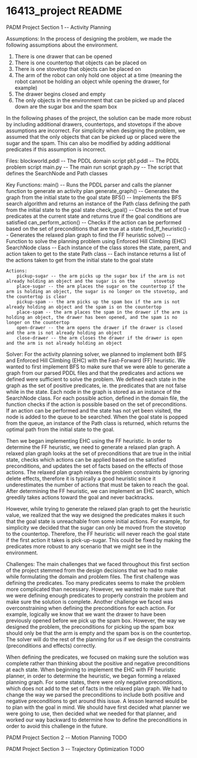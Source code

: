 # 16413_project README
PADM Project Section 1 -- Activity Planning

Assumptions: 
In the process of designing the problem, we made the following assumptions about the environment.
1) There is one drawer that can be opened
2) There is one countertop that objects can be placed on
3) There is one stovetop that objects can be placed on
4) The arm of the robot can only hold one object at a time (meaning the robot cannot be holding an object while opening the drawer, for example)
5) The drawer begins closed and empty
6) The only objects in the environment that can be picked up and placed down are the sugar box and the spam box

In the following phases of the project, the solution can be made more robust by including additional drawers, countertops, and stovetops if the above assumptions are incorrect. For simplicity when designing the problem, we assumed that the only objects that can be picked up or placed were the sugar and the spam. This can also be modified by adding additional predicates if this assumption is incorrect.

Files: 
    blockworld.pddl -- The PDDL domain script
    pb1.pddl --  The PDDL problem script
    main.py -- The main run script
    graph.py -- The script that defines the SearchNode and Path classes

Key Functions: 
    main() -- Runs the PDDL parser and calls the planner function to generate an activity plan
    generate_graph() -- Generates the graph from the initial state to the goal state
    BFS() -- Implements the BFS search algorithm and returns an instance of the Path class defining the path from the initial state to the goal state
    check_goal() -- Checks the set of true predicates at the current state and returns true if the goal conditions are satisfied
    can_perform_action() -- Checks if the action can be performed based on the set of preconditions that are true at a state
    find_ff_heuristic() -- Generates the relaxed plan graph to find the FF heuristic
    solve() -- Function to solve the planning problem using Enforced Hill Climbing (EHC)
    SearchNode class -- Each instance of the class stores the state, parent, and action taken to get to the state
    Path class -- Each instance returns a list of the actions taken to get from the initial state to the goal state

    Actions:
        pickup-sugar -- the arm picks up the sugar box if the arm is not already holding an object and the sugar is on the       stovetop
        place-sugar -- the arm places the sugar on the countertop if the arm is holding an object, the sugar is no longer on the stovetop, and the countertop is clear
        pickup-spam -- the arm picks up the spam box if the arm is not already holding an object and the spam is on the countertop
        place-spam -- the arm places the spam in the drawer if the arm is holding an object, the drawer has been opened, and the spam is no longer on the countertop
        open-drawer -- the arm opens the drawer if the drawer is closed and the arm is not already holding an object
        close-drawer -- the arm closes the drawer if the drawer is open and the arm is not already holding an object

Solver:
For the activity planning solver, we planned to implement both BFS and Enforced Hill Climbing (EHC) with the Fast-Forward (FF) heuristic. We wanted to first implement BFS to make sure that we were able to generate a graph from our parsed PDDL files and that the predicates and actions we defined were sufficient to solve the problem. We defined each state in the graph as the set of positive predicates, ie. the predicates that are not false while in the state. Each node in the graph is stored as an instance of the SearchNode class. For each possible action, defined in the domain file, the function checks if the action is possible based on the set of preconditions. If an action can be performed and the state has not yet been visited, the node is added to the queue to be searched. When the goal state is popped from the queue, an instance of the Path class is returned, which returns the optimal path from the initial state to the goal.

Then we began implementing EHC using the FF heuristic. In order to determine the FF heuristic, we need to generate a relaxed plan graph. A relaxed plan graph looks at the set of preconditions that are true in the initial state, checks which actions can be applied based on the satisfied preconditions, and updates the set of facts based on the effects of those actions. The relaxed plan graph relaxes the problem constraints by ignoring delete effects, therefore it is typically a good heuristic since it underestimates the number of actions that must be taken to reach the goal. After determining the FF heuristic, we can implement an EHC search, which greedily takes actions toward the goal and never backtracks. 

However, while trying to generate the relaxed plan graph to get the heuristic value, we realized that the way we designed the predicates makes it such that the goal state is unreachable from some initial actions. For example, for simplicity we decided that the sugar can only be moved from the stovetop to the countertop. Therefore, the FF heuristic will never reach the goal state if the first action it takes is pick-up-sugar. This could be fixed by making the predicates more robust to any scenario that we might see in the environment. 

Challenges:
The main challenges that we faced throughout this first section of the project stemmed from the design decisions that we had to make while formulating the domain and problem files. The first challenge was defining the predicates. Too many predicates seems to make the problem more complicated than necessary. However, we wanted to make sure that we were defining enough predicates to properly constrain the problem and make sure the solution is complete. Another challenge we faced was overconstraining when defining the preconditions for each action. For example, logically we know that we want the drawer to have been previously opened before we pick up the spam box. However, the way we designed the problem, the preconditions for picking up the spam box should only be that the arm is empty and the spam box is on the countertop. The solver will do the rest of the planning for us if we design the constraints (preconditions and effects) correctly. 

When defining the predicates, we focused on making sure the solution was complete rather than thinking about the positive and negative preconditions at each state. When beginning to implement the EHC with FF heuristic planner, in order to determine the heuristic, we began forming a relaxed planning graph. For some states, there were only negative preconditions, which does not add to the set of facts in the relaxed plan graph. We had to change the way we parsed the preconditions to include both positive and negative preconditions to get around this issue. A lesson learned would be to plan with the goal in mind. We should have first decided what planner we were going to use, then decided what we needed for that planner, and worked our way backward to determine how to define the preconditions in order to avoid this challenge in the future.

PADM Project Section 2 -- Motion Planning
TODO

PADM Project Section 3 -- Trajectory Optimization
TODO
